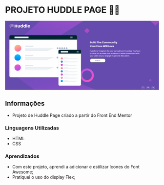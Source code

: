 # PROJETO HUDDLE PAGE 🤩✨

<img src="Animacao.gif" alt="animacao gif da tela inicial do projeto">


## Informações 

- Projeto de Huddle Page criado a partir do Front End Mentor

### Linguagens Utilizadas 

- HTML
- CSS

### Aprendizados
- Com este projeto, aprendi a adicionar e estilizar ícones do Font Awesome;
- Pratiquei o uso do display Flex;




